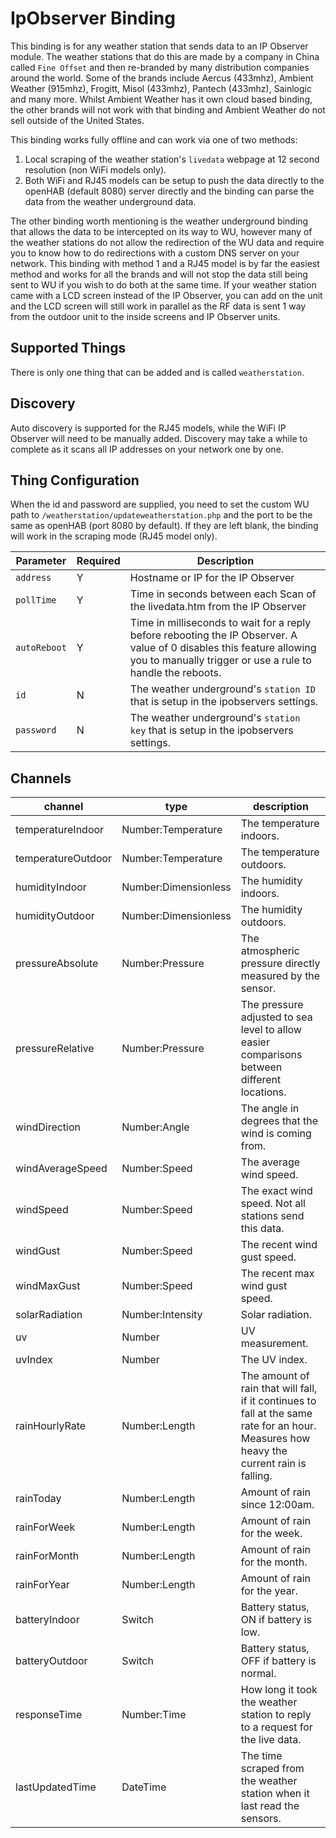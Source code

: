 # IpObserver Binding

This binding is for any weather station that sends data to an IP Observer module.
The weather stations that do this are made by a company in China called `Fine Offset` and then re-branded by many distribution companies around the world.
Some of the brands include Aercus (433mhz), Ambient Weather (915mhz), Frogitt, Misol (433mhz), Pantech (433mhz), Sainlogic and many more.
Whilst Ambient Weather has it own cloud based binding, the other brands will not work with that binding and Ambient Weather do not sell outside of the United States.

This binding works fully offline and can work via one of two methods:

1. Local scraping of the weather station's `livedata` webpage at 12 second resolution (non WiFi models only).
1. Both WiFi and RJ45 models can be setup to push the data directly to the openHAB (default 8080) server directly and the binding can parse the data from the weather underground data.

The other binding worth mentioning is the weather underground binding that allows the data to be intercepted on its way to WU, however many of the weather stations do not allow the redirection of the WU data and require you to know how to do redirections with a custom DNS server on your network.
This binding with method 1 and a RJ45 model is by far the easiest method and works for all the brands and will not stop the data still being sent to WU if you wish to do both at the same time.
If your weather station came with a LCD screen instead of the IP Observer, you can add on the unit and the LCD screen will still work in parallel as the RF data is sent 1 way from the outdoor unit to the inside screens and IP Observer units.

## Supported Things

There is only one thing that can be added and is called `weatherstation`.

## Discovery

Auto discovery is supported for the RJ45 models, while the WiFi IP Observer will need to be manually added.
Discovery may take a while to complete as it scans all IP addresses on your network one by one.

## Thing Configuration

When the id and password are supplied, you need to set the custom WU path to `/weatherstation/updateweatherstation.php` and the port to be the same as openHAB (port 8080 by default).
If they are left blank, the binding will work in the scraping mode (RJ45 model only).

| Parameter | Required | Description |
|-|-|-|
| `address` | Y | Hostname or IP for the IP Observer |
| `pollTime` | Y | Time in seconds between each Scan of the livedata.htm from the IP Observer |
| `autoReboot` | Y | Time in milliseconds to wait for a reply before rebooting the IP Observer. A value of 0 disables this feature allowing you to manually trigger or use a rule to handle the reboots. |
| `id` | N | The weather underground's `station ID` that is setup in the ipobservers settings. |
| `password` | N | The weather underground's `station key` that is setup in the ipobservers settings. |

## Channels

| channel               | type                  | description                  |
|-----------------------|-----------------------|------------------------------|
| temperatureIndoor     | Number:Temperature    | The temperature indoors. |
| temperatureOutdoor    | Number:Temperature    | The temperature outdoors. |
| humidityIndoor        | Number:Dimensionless  | The humidity indoors. |
| humidityOutdoor       | Number:Dimensionless  | The humidity outdoors. |
| pressureAbsolute      | Number:Pressure       | The atmospheric pressure directly measured by the sensor. |
| pressureRelative      | Number:Pressure       | The pressure adjusted to sea level to allow easier comparisons between different locations. |
| windDirection         | Number:Angle          | The angle in degrees that the wind is coming from. |
| windAverageSpeed      | Number:Speed          | The average wind speed. |
| windSpeed             | Number:Speed          | The exact wind speed. Not all stations send this data. |
| windGust              | Number:Speed          | The recent wind gust speed. |
| windMaxGust           | Number:Speed          | The recent max wind gust speed. |
| solarRadiation        | Number:Intensity      | Solar radiation. |
| uv                    | Number                | UV measurement. |
| uvIndex               | Number                | The UV index. |
| rainHourlyRate        | Number:Length         | The amount of rain that will fall, if it continues to fall at the same rate for an hour. Measures how heavy the current rain is falling. |
| rainToday             | Number:Length         | Amount of rain since 12:00am. |
| rainForWeek           | Number:Length         | Amount of rain for the week. |
| rainForMonth          | Number:Length         | Amount of rain for the month. |
| rainForYear           | Number:Length         | Amount of rain for the year. |
| batteryIndoor         | Switch                | Battery status, ON if battery is low. |
| batteryOutdoor        | Switch                | Battery status, OFF if battery is normal. |
| responseTime          | Number:Time           | How long it took the weather station to reply to a request for the live data. |
| lastUpdatedTime       | DateTime              | The time scraped from the weather station when it last read the sensors. |
